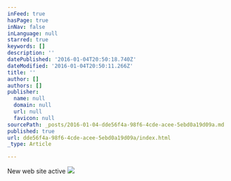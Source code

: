 ```yaml
---
inFeed: true
hasPage: true
inNav: false
inLanguage: null
starred: true
keywords: []
description: ''
datePublished: '2016-01-04T20:50:18.740Z'
dateModified: '2016-01-04T20:50:11.266Z'
title: ''
author: []
authors: []
publisher:
  name: null
  domain: null
  url: null
  favicon: null
sourcePath: _posts/2016-01-04-dde56f4a-98f6-4cde-acee-5ebd0a19d09a.md
published: true
url: dde56f4a-98f6-4cde-acee-5ebd0a19d09a/index.html
_type: Article

---
```

New web site active
![](https://the-grid-user-content.s3-us-west-2.amazonaws.com/6acb930b-cce9-488f-a595-688f79f2ea01.jpg)